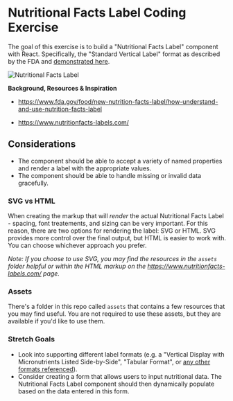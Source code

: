 # Nutritional Facts Label Coding Exercise

The goal of this exercise is to build a "Nutritional Facts Label" component with React.  Specifically, the "Standard Vertical Label" format as described by the FDA and [demonstrated here](https://www.nutritionfacts-labels.com/labels/standard-vertical).

![Nutritional Facts Label](https://www.fda.gov/files/NFL-NewLabel-900x900_0.png)

**Background, Resources & Inspiration**

- https://www.fda.gov/food/new-nutrition-facts-label/how-understand-and-use-nutrition-facts-label

- https://www.nutritionfacts-labels.com/


## Considerations

- The component should be able to accept a variety of named properties and render a label with the appropriate values.  
- The component should be able to handle missing or invalid data gracefully.


### SVG vs HTML

When creating the markup that will *render* the actual Nutritional Facts Label - spacing, font treatements, and sizing can be very important.  For this reason, there are two options for rendering the label: SVG or HTML.   SVG provides more control over the final output, but HTML is easier to work with.  You can choose whichever approach you prefer.  

*Note: If you choose to use SVG, you may find the resources in the `assets` folder helpful or within the HTML markup on the https://www.nutritionfacts-labels.com/ page.*

### Assets

There's a folder in this repo called `assets` that contains a few resources that you may find useful. You are not required to use these assets, but they are available if you'd like to use them.

### Stretch Goals

- Look into supporting different label formats (e.g. a "Vertical Display with Micronutrients Listed Side-by-Side", "Tabular Format", or [any other formats referenced](https://www.nutritionfacts-labels.com/labels)).
- Consider creating a form that allows users to input nutritional data. The Nutritional Facts Label component should then dynamically populate based on the data entered in this form.
